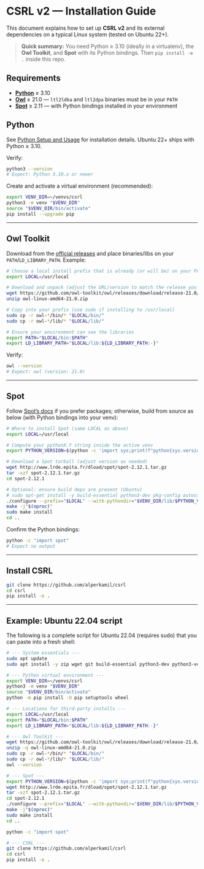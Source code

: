 # CSRL v2 — Installation Guide

This document explains how to set up **CSRL v2** and its external dependencies on a typical Linux system (tested on Ubuntu 22+).

> **Quick summary:** You need Python ≥ 3.10 (ideally in a virtualenv), the **Owl Toolkit**, and **Spot** with its Python bindings. Then `pip install -e .` inside this repo.


## Requirements
- [**Python**](https://www.python.org/) ≥ 3.10
- [**Owl**](https://owl.model.in.tum.de/) ≥ 21.0 — `ltl2ldba` and `ltl2dpa` binaries must be in your `PATH`
- [**Spot**](https://spot.lrde.epita.fr/) ≥ 2.11 — with Python bindings installed in your environment


## Python
See [Python Setup and Usage](https://docs.python.org/3/using/index.html) for installation details.
Ubuntu 22+ ships with Python ≥ 3.10.

Verify:
```bash
python3 --version
# Expect: Python 3.10.x or newer
```

Create and activate a virtual environment (recommended):
```bash
export VENV_DIR=~/venvs/csrl
python3 -m venv "$VENV_DIR"
source "$VENV_DIR/bin/activate"
pip install --upgrade pip
```

---
## Owl Toolkit
Download from the [official releases](https://github.com/owl-toolkit/owl/releases/tag/release-21.0) and place binaries/libs on your `PATH`/`LD_LIBRARY_PATH`. Example:
```bash
# Choose a local install prefix that is already (or will be) on your PATH
export LOCAL=/usr/local

# Download and unpack (adjust the URL/version to match the release you want)
wget https://github.com/owl-toolkit/owl/releases/download/release-21.0/owl-linux-amd64-21.0.zip
unzip owl-linux-amd64-21.0.zip

# Copy into your prefix (use sudo if installing to /usr/local)
sudo cp -r owl-*/bin/* "$LOCAL/bin/"
sudo cp -r owl-*/lib/* "$LOCAL/lib/"

# Ensure your environment can see the libraries
export PATH="$LOCAL/bin:$PATH"
export LD_LIBRARY_PATH="$LOCAL/lib:${LD_LIBRARY_PATH:-}"
```

Verify:
```bash
owl --version
# Expect: owl (version: 21.0)
```

---
##  Spot
Follow [Spot’s docs](https://spot.lre.epita.fr/install.html) if you prefer packages; otherwise, build from source as below (with Python bindings into your venv):
```bash
# Where to install Spot (same LOCAL as above)
export LOCAL=/usr/local

# Compute your pythonX.Y string inside the active venv
export PYTHON_VERSION=$(python -c 'import sys;print(f"python{sys.version_info[0]}.{sys.version_info[1]}")')

# Download a Spot tarball (adjust version as needed)
wget http://www.lrde.epita.fr/dload/spot/spot-2.12.1.tar.gz
tar -xzf spot-2.12.1.tar.gz
cd spot-2.12.1

# Optional: ensure build deps are present (Ubuntu)
# sudo apt-get install -y build-essential python3-dev pkg-config autoconf automake libtool bison flex
./configure --prefix="$LOCAL" --with-pythondir="$VENV_DIR/lib/$PYTHON_VERSION/site-packages"
make -j"$(nproc)"
sudo make install
cd ..
```

Confirm the Python bindings:
```bash
python -c "import spot"
# Expect no output
```

---
## Install CSRL
```bash
git clone https://github.com/alperkamil/csrl
cd csrl
pip install -e .
```


---
## Example: Ubuntu 22.04 script
The following is a complete script for Ubuntu 22.04 (requires sudo) that you can paste into a fresh shell:

```bash
# --- System essentials ---
sudo apt update
sudo apt install -y zip wget git build-essential python3-dev python3-venv pkg-config autoconf automake libtool bison flex

# --- Python virtual environment ---
export VENV_DIR=~/venvs/csrl
python3 -m venv "$VENV_DIR"
source "$VENV_DIR/bin/activate"
python -m pip install -U pip setuptools wheel

# --- Locations for third-party installs ---
export LOCAL=/usr/local
export PATH="$LOCAL/bin:$PATH"
export LD_LIBRARY_PATH="$LOCAL/lib:${LD_LIBRARY_PATH:-}"

# --- Owl Toolkit ---
wget https://github.com/owl-toolkit/owl/releases/download/release-21.0/owl-linux-amd64-21.0.zip
unzip -q owl-linux-amd64-21.0.zip
sudo cp -r owl-*/bin/* "$LOCAL/bin/"
sudo cp -r owl-*/lib/* "$LOCAL/lib/"
owl --version

# --- Spot ---
export PYTHON_VERSION=$(python -c 'import sys;print(f"python{sys.version_info[0]}.{sys.version_info[1]}")')
wget http://www.lrde.epita.fr/dload/spot/spot-2.12.1.tar.gz
tar -xzf spot-2.12.1.tar.gz
cd spot-2.12.1
./configure --prefix="$LOCAL" --with-pythondir="$VENV_DIR/lib/$PYTHON_VERSION/site-packages"
make -j"$(nproc)"
sudo make install
cd ..

python -c "import spot"

# --- CSRL ---
git clone https://github.com/alperkamil/csrl
cd csrl
pip install -e .

```


